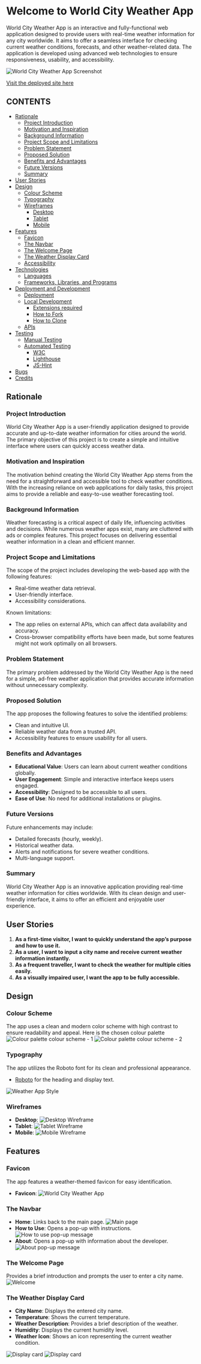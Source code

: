 # Welcome to World City Weather App

World City Weather App is an interactive and fully-functional web application designed to provide users with real-time weather information for any city worldwide. It aims to offer a seamless interface for checking current weather conditions, forecasts, and other weather-related data. The application is developed using advanced web technologies to ensure responsiveness, usability, and accessibility.


![World City Weather App Screenshot](/assets/images/wth-mockup.png)

[Visit the deployed site here](https://boatesj.github.io/weather-app/)

## CONTENTS

- [Rationale](#rationale)
  - [Project Introduction](#project-introduction)
  - [Motivation and Inspiration](#motivation-and-inspiration)
  - [Background Information](#background-information)
  - [Project Scope and Limitations](#project-scope-and-limitations)
  - [Problem Statement](#problem-statement)
  - [Proposed Solution](#proposed-solution)
  - [Benefits and Advantages](#benefits-and-advantages)
  - [Future Versions](#future-versions)
  - [Summary](#summary)
- [User Stories](#user-stories)
- [Design](#design)
  - [Colour Scheme](#colour-scheme)
  - [Typography](#typography)
  - [Wireframes](#wireframes)
    - [Desktop](#desktop)
    - [Tablet](#tablet)
    - [Mobile](#mobile)
- [Features](#features)
  - [Favicon](#favicon)
  - [The Navbar](#the-navbar)
  - [The Welcome Page](#the-welcome-page)
  - [The Weather Display Card](#the-weather-display-card)
  - [Accessibility](#accessibility)
- [Technologies](#technologies)
  - [Languages](#languages)
  - [Frameworks, Libraries, and Programs](#frameworks-libraries-and-programs)
- [Deployment and Development](#deployment-and-development)
  - [Deployment](#deployment)
  - [Local Development](#local-development)
    - [Extensions required](#extensions-required)
    - [How to Fork](#how-to-fork)
    - [How to Clone](#how-to-clone)
  - [APIs](#apis)
- [Testing](#testing)
  - [Manual Testing](#manual-testing)
  - [Automated Testing](#automated-testing)
    - [W3C](#w3c)
    - [Lighthouse](#lighthouse)
    - [JS-Hint](#js-hint)
- [Bugs](#bugs)
- [Credits](#credits)

## Rationale

### Project Introduction

World City Weather App is a user-friendly application designed to provide accurate and up-to-date weather information for cities around the world. The primary objective of this project is to create a simple and intuitive interface where users can quickly access weather data.

### Motivation and Inspiration

The motivation behind creating the World City Weather App stems from the need for a straightforward and accessible tool to check weather conditions. With the increasing reliance on web applications for daily tasks, this project aims to provide a reliable and easy-to-use weather forecasting tool.

### Background Information

Weather forecasting is a critical aspect of daily life, influencing activities and decisions. While numerous weather apps exist, many are cluttered with ads or complex features. This project focuses on delivering essential weather information in a clean and efficient manner.

### Project Scope and Limitations

The scope of the project includes developing the web-based app with the following features:
- Real-time weather data retrieval.
- User-friendly interface.
- Accessibility considerations.

Known limitations:
- The app relies on external APIs, which can affect data availability and accuracy.
- Cross-browser compatibility efforts have been made, but some features might not work optimally on all browsers.

### Problem Statement

The primary problem addressed by the World City Weather App is the need for a simple, ad-free weather application that provides accurate information without unnecessary complexity.

### Proposed Solution

The app proposes the following features to solve the identified problems:
- Clean and intuitive UI.
- Reliable weather data from a trusted API.
- Accessibility features to ensure usability for all users.

### Benefits and Advantages

- **Educational Value**: Users can learn about current weather conditions globally.
- **User Engagement**: Simple and interactive interface keeps users engaged.
- **Accessibility**: Designed to be accessible to all users.
- **Ease of Use**: No need for additional installations or plugins.

### Future Versions

Future enhancements may include:
- Detailed forecasts (hourly, weekly).
- Historical weather data.
- Alerts and notifications for severe weather conditions.
- Multi-language support.

### Summary

World City Weather App is an innovative application providing real-time weather information for cities worldwide. With its clean design and user-friendly interface, it aims to offer an efficient and enjoyable user experience.

## User Stories

1. **As a first-time visitor, I want to quickly understand the app’s purpose and how to use it.**
2. **As a user, I want to input a city name and receive current weather information instantly.**
3. **As a frequent traveller, I want to check the weather for multiple cities easily.**
4. **As a visually impaired user, I want the app to be fully accessible.**

## Design

### Colour Scheme

The app uses a clean and modern color scheme with high contrast to ensure readability and appeal. Here is the chosen colour palette  ![Colour palette](/assets/images/color-palette.png)
colour scheme - 1
![Colour palette](/assets/images/color-palette-2.png)
colour scheme - 2

### Typography

The app utilizes the Roboto font for its clean and professional appearance.
- [Roboto](https://fonts.google.com/specimen/Roboto) for the heading and display text.

![Weather App Style](assets/images/weatherApp-style1.png)


### Wireframes

- **Desktop**: ![Desktop Wireframe](/assets/images/desktop-wireframe.png)
- **Tablet**: ![Tablet Wireframe](/assets/images/tablet-wireframes.png)
- **Mobile**: ![Mobile Wireframe](/assets/images/mobile-wireframes.png)

## Features

### Favicon

The app features a weather-themed favicon for easy identification.
- **Favicon**: ![World City Weather App](/assets/images/weather-favicon.png)


### The Navbar

- **Home**: Links back to the main page. ![Main page](/assets/images/weatherApp-5.png)
- **How to Use**: Opens a pop-up with instructions. ![How to use pop-up message](/assets/images/how-to.png)
- **About**: Opens a pop-up with information about the developer. ![About pop-up message](/assets/images/wa-about.png)

### The Welcome Page

Provides a brief introduction and prompts the user to enter a city name.
![Welcome](/assets/images/weatherApp-5.png)

### The Weather Display Card

- **City Name**: Displays the entered city name.
- **Temperature**: Shows the current temperature.
- **Weather Description**: Provides a brief description of the weather.
- **Humidity**: Displays the current humidity level.
- **Weather Icon**: Shows an icon representing the current weather condition.

![Display card](/assets/images/weatherApp-1.png)
![Display card](/assets/images/weatherApp-2.png)